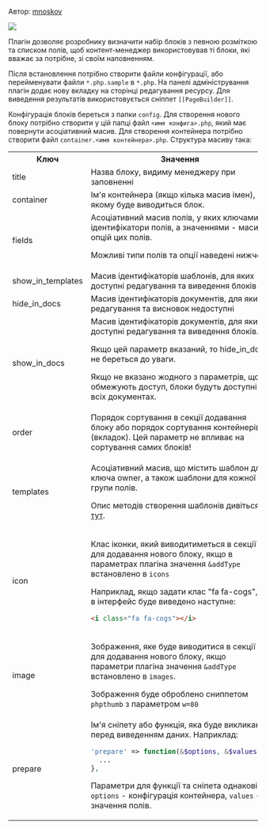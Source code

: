 Автор: <a href="https://github.com/mnoskov/pagebuilder">mnoskov</a>

<img src="https://img.shields.io/badge/PHP-%3E=5.6-green.svg?php=5.6">

Плагін дозволяє розробнику визначити набір блоків з певною розміткою та списком полів, щоб контент-менеджер використовував ті блоки, які вважає за потрібне, зі своїм наповненням.

Після встановлення потрібно створити файли конфігурації, або перейменувати файли `*.php.sample` в `*.php`. На панелі адміністрування плагін додає нову вкладку на сторінці редагування ресурсу. Для виведення результатів використовується сніппет `[[PageBuilder]]`.

Конфігурація блоків береться з папки `config`. Для створення нового блоку потрібно створити у цій папці файл `<имя конфига>.php`, який має повернути асоціативний масив. Для створення контейнера потрібно створити файл `container.<имя контейнера>.php`. Структура масиву така:

<table>
<tr><th>Ключ</th><th>Значення</th></tr>
<tr><td>title</td><td>Назва блоку, видиму менеджеру при заповненні</td></tr>
<tr><td>container</td><td>Ім'я контейнера (якщо кілька масив імен), в якому буде виводиться блок.</td></tr>
<tr>
<td>fields</td>
<td>
Асоціативний масив полів, у яких ключами є ідентифікатори полів, а значеннями - масиви опцій цих полів.

Можливі типи полів та опції наведені нижче.
</td>
</tr>
<tr><td>show_in_templates</td><td>Масив ідентифікаторів шаблонів, для яких доступні редагування та виведення блоків</td></tr>
<tr><td>hide_in_docs</td><td>Масив ідентифікаторів документів, для яких редагування та висновок недоступні</td></tr>
<tr><td>show_in_docs</td><td>Масив ідентифікаторів документів, для яких доступні редагування та виведення блоків.

Якщо цей параметр вказаний, то hide_in_docs не береться до уваги.

Якщо не вказано жодного з параметрів, що обмежують доступ, блоки будуть доступні у всіх документах.</td></tr>
<tr><td>order</td><td>Порядок сортування в секції додавання блоку або порядок сортування контейнерів (вкладок). Цей параметр не впливає на сортування самих блоків!</td></tr>
<tr>
<td>templates</td>
<td>

Асоціативний масив, що містить шаблон для ключа owner, а також шаблони для кожної групи полів.

Опис методів створення шаблонів дивіться <a href="01_%D0%A8%D0%B0%D0%B1%D0%BB%D0%BE%D0%BD%D1%8B.md">тут</a>.

</td>
</tr>
<tr><td>icon</td><td>
  
  Клас іконки, який виводитиметься в секції для додавання нового блоку, якщо в параметрах плагіна значення `&addType` встановлено в `icons`
  
Наприклад, якщо задати клас "fa fa-cogs", то в інтерфейс буде виведено наступне:
```html
<i class="fa fa-cogs"></i>
```

</td></tr>
<tr><td>image</td><td>
  
  Зображення, яке буде виводитися в секції для додавання нового блоку, якщо параметри плагіна значення `&addType` встановлено в `images`.
  
Зображення буде оброблено сниппетом `phpthumb` з параметром `w=80`

</td></tr>
<tr><td>prepare</td><td>Ім'я сніпету або функція, яка буде викликана перед виведенням даних. Наприклад:

```php
'prepare' => function(&$options, &$values) {
  ...
},
```

Параметри для функції та сніпета однакові: `options` - конфігурація контейнера, `values` - значення полів.</td></tr>
</table>
